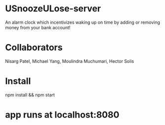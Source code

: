 
# USnoozeULose-server
An alarm clock which incentivizes waking up on time by adding or removing money from your bank account!

# Collaborators
Nisarg Patel, Michael Yang, Moulindra Muchumari, Hector Solis

# Install
npm install && npm start

# app runs at localhost:8080
